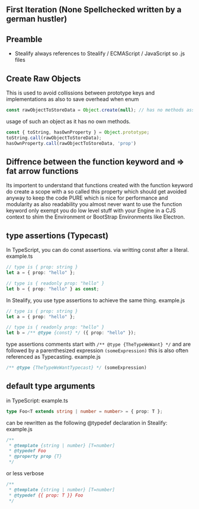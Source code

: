 ## First Iteration (None Spellchecked written by a german hustler)

## Preamble
- Stealify always references to Stealify / ECMAScript / JavaScript so .js files


## Create Raw Objects
This is used to avoid collissions between prototype keys and implementations as also to save overhead when enum 
```ts
const rawObjectToStoreData = Object.create(null); // has no methods assigned to it!
```

usage of such an object as it has no own methods. 
```ts
const { toString, hasOwnProperty } = Object.prototype;
toString.call(rawObjectToStoreData);
hasOwnProperty.call(rawObjectToStoreData, 'prop')
```

## Diffrence between the function keyword and => fat arrow functions
Its importent to understand that functions created with the function keyword do create a scope with a so called this property which should get avoided anyway to keep the code PURE which is nice for performance and modularity as also readability you almost never want to use the function keyword
only exempt you do low level stuff with your Engine in a CJS context to shim the Environment or BootStrap Environments like Electron. 


## type assertions (Typecast)

In TypeScript, you can do const assertions. via writting const after a literal. example.ts
```ts
// type is { prop: string }
let a = { prop: "hello" };

// type is { readonly prop: "hello" }
let b = { prop: "hello" } as const;
```

In Stealify, you use type assertions to achieve the same thing. example.js
```ts
// type is { prop: string }
let a = { prop: "hello" };

// type is { readonly prop: "hello" }
let b = /** @type {const} */ ({ prop: "hello" });
```

type assertions comments start with ```/** @type {TheTypeWeWant} */``` and are followed by a parenthesized expression ```(someExpression)```
this is also often referenced as Typecasting. example.js
```ts
/** @type {TheTypeWeWantTypecast} */ (someExpression)
```

## default type arguments 

in TypeScript: example.ts
```ts
type Foo<T extends string | number = number> = { prop: T };
```

can be rewritten as the following @typedef declaration in Stealify: example.js
```ts
/**
 * @template {string | number} [T=number]
 * @typedef Foo
 * @property prop {T}
 */
```
or less verbose
```ts
/**
 * @template {string | number} [T=number]
 * @typedef {{ prop: T }} Foo
 */
 ```
